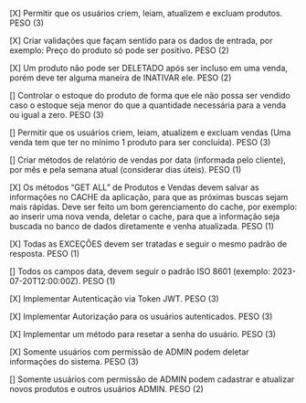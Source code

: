 [X] Permitir que os usuários criem, leiam, atualizem e excluam produtos. PESO (3)

[X] Criar validações que façam sentido para os dados de entrada, por exemplo: Preço do produto só pode ser positivo. PESO (2)

[X] Um produto não pode ser DELETADO após ser incluso em uma venda, porém deve ter alguma maneira de INATIVAR ele. PESO (2)

[] Controlar o estoque do produto de forma que ele não possa ser vendido caso o estoque seja menor do que a quantidade necessária para a venda ou igual a zero. PESO (3)

[] Permitir que os usuários criem, leiam, atualizem e excluam vendas (Uma venda tem que ter no mínimo 1 produto para ser concluída). PESO (3)

[] Criar métodos de relatório de vendas por data (informada pelo cliente), por mês e pela semana atual (considerar dias úteis). PESO (1)

[X] Os métodos “GET ALL” de Produtos e Vendas devem salvar as informações no CACHE da aplicação, para que as próximas buscas sejam mais rápidas. Deve ser feito um bom gerenciamento do cache, por exemplo: ao inserir uma nova venda, deletar o cache, para que a informação seja buscada no banco de dados diretamente e venha atualizada. PESO (1)

[X] Todas as EXCEÇÕES devem ser tratadas e seguir o mesmo padrão de resposta. PESO (1)

[] Todos os campos data, devem seguir o padrão ISO 8601 (exemplo: 2023-07-20T12:00:00Z). PESO (1)

[X] Implementar Autenticação via Token JWT. PESO (3)

[X] Implementar Autorização para os usuários autenticados. PESO (3)

[X] Implementar um método para resetar a senha do usuário. PESO (3)

[X] Somente usuários com permissão de ADMIN podem deletar informações do sistema. PESO (3)

[] Somente usuários com permissão de ADMIN podem cadastrar e atualizar novos produtos e outros usuários ADMIN. PESO (2)